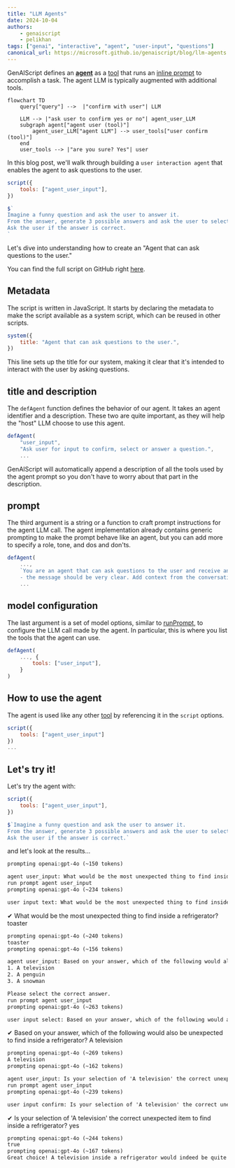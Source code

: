 ```yaml
---
title: "LLM Agents"
date: 2024-10-04
authors:
    - genaiscript
    - pelikhan
tags: ["genai", "interactive", "agent", "user-input", "questions"]
canonical_url: https://microsoft.github.io/genaiscript/blog/llm-agents
---
```


GenAIScript defines an [**agent**](/genaiscript/reference/scripts/agents) as a [tool](/genaiscript/reference/scripts/tools) that
runs an [inline prompt](/genaiscript/reference/scripts/inline-prompts) to accomplish a task. The agent LLM is typically augmented with
additional tools.

```mermaid
flowchart TD
    query["query"] -->  |"confirm with user"| LLM

    LLM --> |"ask user to confirm yes or no"| agent_user_LLM
    subgraph agent["agent user (tool)"]
        agent_user_LLM["agent LLM"] --> user_tools["user confirm (tool)"]
    end
    user_tools --> |"are you sure? Yes"| user
```

In this blog post, we'll walk through building a `user interaction agent` that enables the agent to ask questions to the user.

```js wrap
script({
    tools: ["agent_user_input"],
})

$`
Imagine a funny question and ask the user to answer it.
From the answer, generate 3 possible answers and ask the user to select the correct one.
Ask the user if the answer is correct.
`
```

Let's dive into understanding how to create an "Agent that can ask questions to the user."

You can find the full script on GitHub right [here](https://github.com/microsoft/genaiscript/blob/main/packages/core/src/genaisrc/system.agent_user_input.genai.mjs).

## Metadata

The script is written in JavaScript. It starts by declaring the metadata to make the script available as a system script,
which can be reused in other scripts.

```js title="system.agent_user_input.genai.mjs"
system({
    title: "Agent that can ask questions to the user.",
})
```

This line sets up the title for our system, making it clear that it's intended to interact with the user by asking questions.

## title and description

The `defAgent` function defines the behavior of our agent. It takes an agent identifier and a description. These two are quite important,
as they will help the "host" LLM choose to use this agent.

```js wrap
defAgent(
    "user_input",
    "Ask user for input to confirm, select or answer a question.",
    ...
```

GenAIScript will automatically append a description of all the tools used by the agent prompt so you don't have to worry about that part in the description.

## prompt

The third argument is a string or a function to craft prompt instructions for the agent LLM call. The agent implementation already contains generic prompting
to make the prompt behave like an agent, but you can add more to specify a role, tone, and dos and don'ts.

```js wrap
defAgent(
    ...,
    `You are an agent that can ask questions to the user and receive answers. Use the tools to interact with the user.
    - the message should be very clear. Add context from the conversation as needed.`,
    ...
```

## model configuration

The last argument is a set of model options, similar to [runPrompt](/genaiscript/reference/scripts/inline-prompts), to configure the LLM call made by the agent.
In particular, this is where you list the tools that the agent can use.

```js 'tools: ["user_input"]' wrap
defAgent(
    ..., {
        tools: ["user_input"],
    }
)
```

## How to use the agent

The agent is used like any other [tool](/genaiscript/reference/scripts/tools) by referencing it in the `script` options.

```js 'tools: ["agent_user_input"]'
script({
    tools: ["agent_user_input"]
})
...
```

## Let's try it!

Let's try the agent with:

```js wrap
script({
    tools: ["agent_user_input"],
})

$`Imagine a funny question and ask the user to answer it.
From the answer, generate 3 possible answers and ask the user to select the correct one.
Ask the user if the answer is correct.`
```

and let's look at the results...

```txt wrap
prompting openai:gpt-4o (~150 tokens)

agent user_input: What would be the most unexpected thing to find inside a refrigerator?
run prompt agent user_input
prompting openai:gpt-4o (~234 tokens)

user input text: What would be the most unexpected thing to find inside a refrigerator?
```

✔ What would be the most unexpected thing to find inside a refrigerator? toaster

```txt wrap
prompting openai:gpt-4o (~240 tokens)
toaster
prompting openai:gpt-4o (~156 tokens)

agent user_input: Based on your answer, which of the following would also be unexpected to find inside a refrigerator?
1. A television
2. A penguin
3. A snowman

Please select the correct answer.
run prompt agent user_input
prompting openai:gpt-4o (~263 tokens)

user input select: Based on your answer, which of the following would also be unexpected to find inside a refrigerator?
```

✔ Based on your answer, which of the following would also be unexpected to find inside a refrigerator? A television

```txt wrap
prompting openai:gpt-4o (~269 tokens)
A television
prompting openai:gpt-4o (~162 tokens)

agent user_input: Is your selection of 'A television' the correct unexpected item to find inside a refrigerator?
run prompt agent user_input
prompting openai:gpt-4o (~239 tokens)

user input confirm: Is your selection of 'A television' the correct unexpected item to find inside a refrigerator?
```

✔ Is your selection of 'A television' the correct unexpected item to find inside a refrigerator? yes

```txt wrap
prompting openai:gpt-4o (~244 tokens)
true
prompting openai:gpt-4o (~167 tokens)
Great choice! A television inside a refrigerator would indeed be quite unexpected.
```
